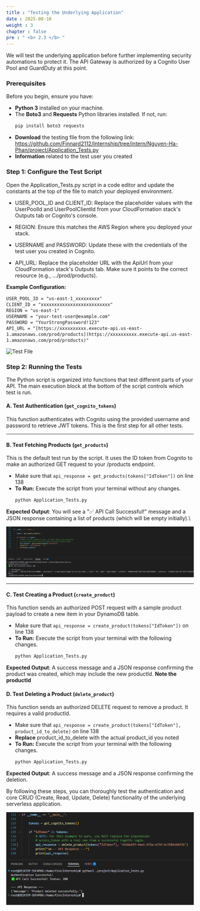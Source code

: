 ```yaml
---
title : "Testing the Underlying Application"
date : 2025-08-10
weight : 3
chapter : false
pre : " <b> 2.3 </b> "
---
```


We will test the underlying application before further implementing security automations to protect it. The API Gateway is authorized by a Cognito User Pool and GuardDuty at this point.

### Prerequisites

Before you begin, ensure you have:
* **Python 3** installed on your machine.
* The **Boto3** and **Requests** Python libraries installed. If not, run:
  ```bash
  pip install boto3 requests
* **Download** the testing file from the following link: https://github.com/Finnard2112/Internship/tree/intern/Nguyen-Ha-Phan/project/Application_Tests.py
* **Information** related to the test user you created

### Step 1: Configure the Test Script
Open the Application_Tests.py script in a code editor and update the constants at the top of the file to match your deployed environment.

* USER_POOL_ID and CLIENT_ID: Replace the placeholder values with the UserPoolId and UserPoolClientId from your CloudFormation stack's Outputs tab or Cognito's console.

* REGION: Ensure this matches the AWS Region where you deployed your stack.

* USERNAME and PASSWORD: Update these with the credentials of the test user you created in Cognito.

* API_URL: Replace the placeholder URL with the ApiUrl from your CloudFormation stack's Outputs tab. Make sure it points to the correct resource (e.g., .../prod/products).

**Example Configuration:**
```
USER_POOL_ID = "us-east-1_xxxxxxxxx"
CLIENT_ID = "xxxxxxxxxxxxxxxxxxxxxxxxxx"
REGION = "us-east-1"
USERNAME = "your-test-user@example.com"
PASSWORD = "YourStrongPassword!123"
API_URL = "[https://xxxxxxxxxx.execute-api.us-east-1.amazonaws.com/prod/products](https://xxxxxxxxxx.execute-api.us-east-1.amazonaws.com/prod/products)"
```

![Test File](/images/00/0010.png?featherlight=false&width=90pc)

### Step 2: Running the Tests

The Python script is organized into functions that test different parts of your API. The main execution block at the bottom of the script controls which test is run.

#### **A. Test Authentication (`get_cognito_tokens`)**

This function authenticates with Cognito using the provided username and password to retrieve JWT tokens. This is the first step for all other tests.

----
#### **B. Test Fetching Products (`get_products`)**

This is the default test run by the script. It uses the ID token from Cognito to make an authorized GET request to your /products endpoint.

* Make sure that ```api_response = get_products(tokens["IdToken"])``` on line 138
* **To Run:** Execute the script from your terminal without any changes.
  ```bash
  python Application_Tests.py
  ```

**Expected Output**: You will see a "✅ API Call Successful!" message and a JSON response containing a list of products (which will be empty initially).\

![GetProducts](/images/00/0011.png?featherlight=false&width=90pc)

----

#### **C. Test Creating a Product (`create_product`)**

This function sends an authorized POST request with a sample product payload to create a new item in your DynamoDB table.

* Make sure that ```api_response = create_product(tokens["IdToken"])``` on line 138
* **To Run:** Execute the script from your terminal with the following changes.
  ```bash
  python Application_Tests.py
  ```

**Expected Output**: A success message and a JSON response confirming the product was created, which may include the new productId. **Note the productId**


#### **D. Test Deleting a Product (`delete_product`)**

This function sends an authorized DELETE request to remove a product. It requires a valid productId.

* Make sure that ```api_response = create_product(tokens["IdToken"], product_id_to_delete)``` on line 138
* **Replace** product_id_to_delete with the actual product_id you noted
* **To Run:** Execute the script from your terminal with the following changes.
  ```bash
  python Application_Tests.py
  ```
**Expected Output**: A success message and a JSON response confirming the deletion.

By following these steps, you can thoroughly test the authentication and core CRUD (Create, Read, Update, Delete) functionality of the underlying serverless application.

![DeleteProduct](/images/00/0012.png?featherlight=false&width=90pc)